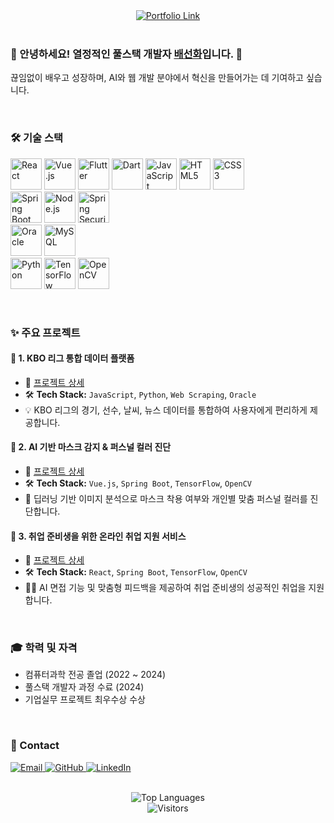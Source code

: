 <div align="center">
    <a href="https://bae-sunny.github.io/" target="_blank">
        <img src="https://img.shields.io/badge/Portfolio-View%20My%20Work-blue?style=for-the-badge&logo=laptop&logoColor=white" alt="Portfolio Link">
    </a>
</div>

<br>

<p align="center">
  <h3>👋 안녕하세요! 열정적인 풀스택 개발자 <a href="https://github.com/Bae-Sunny" target="_blank"><b>배선화</b></a>입니다. 🌱</h3>
  끊임없이 배우고 성장하며, AI와 웹 개발 분야에서 혁신을 만들어가는 데 기여하고 싶습니다.
</p>

<br>

### 🛠️ 기술 스택

<p align="left">
  <img src="https://skillicons.dev/icons?i=react" alt="React" width="50"/>
  <img src="https://skillicons.dev/icons?i=vuejs" alt="Vue.js" width="50"/>
  <img src="https://skillicons.dev/icons?i=flutter" alt="Flutter" width="50"/>
  <img src="https://skillicons.dev/icons?i=dart" alt="Dart" width="50"/>
  <img src="https://skillicons.dev/icons?i=javascript" alt="JavaScript" width="50"/>
  <img src="https://skillicons.dev/icons?i=html" alt="HTML5" width="50"/>
  <img src="https://skillicons.dev/icons?i=css" alt="CSS3" width="50"/>
  <br>
  <img src="https://skillicons.dev/icons?i=spring" alt="Spring Boot" width="50"/>
  <img src="https://skillicons.dev/icons?i=nodejs" alt="Node.js" width="50"/>
  <img src="https://skillicons.dev/icons?i=springsecurity" alt="Spring Security" width="50"/>
  <br>
  <img src="https://skillicons.dev/icons?i=oracle" alt="Oracle" width="50"/>
  <img src="https://skillicons.dev/icons?i=mysql" alt="MySQL" width="50"/>
  <br>
  <img src="https://skillicons.dev/icons?i=python" alt="Python" width="50"/>
  <img src="https://skillicons.dev/icons?i=tensorflow" alt="TensorFlow" width="50"/>
  <img src="https://skillicons.dev/icons?i=opencv" alt="OpenCV" width="50"/>
</p>

<br>

### ✨ 주요 프로젝트

#### 📌 1. **KBO 리그 통합 데이터 플랫폼**
- 🔗 [프로젝트 상세](https://scandalous-lady-ca4.notion.site/4818ecc4ff1a4744b10b00b0b6f0a9a3?pvs=4)
- 🛠️ **Tech Stack:** `JavaScript`, `Python`, `Web Scraping`, `Oracle`
- 💡 KBO 리그의 경기, 선수, 날씨, 뉴스 데이터를 통합하여 사용자에게 편리하게 제공합니다.

#### 📌 2. **AI 기반 마스크 감지 & 퍼스널 컬러 진단**
- 🔗 [프로젝트 상세](https://scandalous-lady-ca4.notion.site/AI-c8520be1e0a44c8b82c79be1d9e3c346?pvs=4)
- 🛠️ **Tech Stack:** `Vue.js`, `Spring Boot`, `TensorFlow`, `OpenCV`
- 🤖 딥러닝 기반 이미지 분석으로 마스크 착용 여부와 개인별 맞춤 퍼스널 컬러를 진단합니다.

#### 📌 3. **취업 준비생을 위한 온라인 취업 지원 서비스**
- 🔗 [프로젝트 상세](https://scandalous-lady-ca4.notion.site/e638492c79bc423eadad200877af0c9d?pvs=4)
- 🛠️ **Tech Stack:** `React`, `Spring Boot`, `TensorFlow`, `OpenCV`
- 🧑‍🎓 AI 면접 기능 및 맞춤형 피드백을 제공하여 취업 준비생의 성공적인 취업을 지원합니다.

<br>

### 🎓 학력 및 자격

*   컴퓨터과학 전공 졸업 (2022 ~ 2024)
*   풀스택 개발자 과정 수료 (2024)
*   기업실무 프로젝트 최우수상 수상

<br>

### 📧 Contact

<p align="left">
    <a href="mailto:bshwa0563@gmail.com">
        <img src="https://img.shields.io/badge/Email-D14836?style=flat-square&logo=gmail&logoColor=white" alt="Email"/>
    </a>
    <a href="https://github.com/Bae-Sunny" target="_blank">
        <img src="https://img.shields.io/badge/GitHub-181717?style=flat-square&logo=github&logoColor=white" alt="GitHub"/>
    </a>
    <a href="https://linkedin.com/" target="_blank">
        <img src="https://img.shields.io/badge/LinkedIn-0077B5?style=flat-square&logo=linkedin&logoColor=white" alt="LinkedIn"/>
    </a>
</p>

<br>

<div align="center">
    <img src="https://github-readme-stats.vercel.app/api?username=Bae-Sunny&layout=compact&theme=github_dark" alt="Top Languages"/>
</div>

<div align="center">
    <img src="https://visitor-badge.laobi.icu/badge?page_id=Bae-Sunny" alt="Visitors">
</div>
